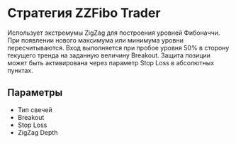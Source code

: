 # Стратегия ZZFibo Trader

Использует экстремумы ZigZag для построения уровней Фибоначчи. При появлении нового максимума или минимума уровни пересчитываются. Вход выполняется при пробое уровня 50% в сторону текущего тренда на заданную величину Breakout. Защита позиции может быть активирована через параметр Stop Loss в абсолютных пунктах.

## Параметры
- Тип свечей
- Breakout
- Stop Loss
- ZigZag Depth
